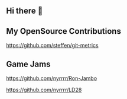 ## Hi there 👋

## My OpenSource Contributions
https://github.com/steffen/git-metrics

## Game Jams
https://github.com/nyrrrr/Ron-Jambo

https://github.com/nyrrrr/LD28


<!--
**TheZoran/TheZoran** is a ✨ _special_ ✨ repository because its `README.md` (this file) appears on your GitHub profile.

Here are some ideas to get you started:

- 🔭 I’m currently working on ...
- 🌱 I’m currently learning ...
- 👯 I’m looking to collaborate on ...
- 🤔 I’m looking for help with ...
- 💬 Ask me about ...
- 📫 How to reach me: ...
- 😄 Pronouns: ...
- ⚡ Fun fact: ...

📫 How to reach me: 
👯 I’m looking to collaborate on new projects as a freelancer.

My recent projects included working on:
- Ruby on Rails (Upgrade project from Rails 2 -> 7.2)
- Angular JS Mobile PWA
- Xamarin Mobile App Development
- .NET Xamarin -> MAUI Upgrade Project
- In my free time i prototype & learn new things mostly with .NET MAUI & Web

-->
